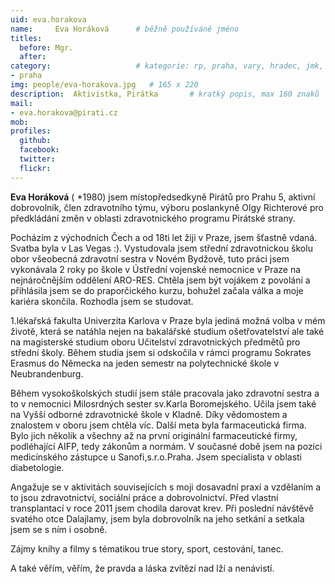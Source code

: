 ```yaml
---
uid: eva.horakova
name:     Eva Horáková  	# běžně používáné jméno
titles:
  before: Mgr. 
  after:
category:                 	# kategorie: rp, praha, vary, hradec, jmk, senat
- praha
img: people/eva-horakova.jpg   # 165 x 220
description:  Aktivistka, Pirátka    	# kratký popis, max 160 znaků
mail:
- eva.horakova@pirati.cz
mob:
profiles:
  github:       
  facebook:    
  twitter: 		  
  flickr:		  
---
```


**Eva Horáková** ( *1980) jsem místopředsedkyně Pirátů pro Prahu 5, aktivní dobrovolník, člen zdravotního týmu, výboru poslankyně Olgy Richterové pro předkládání změn v oblasti zdravotnického programu Pirátské strany.

Pocházím z východních Čech a od 18ti let žiji v Praze, jsem šťastně vdaná. Svatba byla v Las Vegas :). Vystudovala jsem střední zdravotnickou školu obor všeobecná zdravotní sestra v Novém Bydžově, tuto práci jsem vykonávala 2 roky po škole v Ústřední vojenské nemocnice v Praze na nejnáročnějším oddělení ARO-RES. Chtěla jsem být vojákem z povolání a přihlásila jsem se do praporčického kurzu, bohužel začala válka a moje kariéra skončila. Rozhodla jsem se studovat.

1.lékařská fakulta Univerzita Karlova v Praze byla jediná možná volba v mém životě, která se natáhla nejen na bakalářské studium ošetřovatelství ale také na magisterské studium oboru Učitelství zdravotnických předmětů pro střední školy. Během studia jsem si odskočila v rámci programu Sokrates Erasmus do Německa na jeden semestr na polytechnické škole v Neubrandenburg.

Během vysokoškolských studií jsem stále pracovala jako zdravotní sestra a to v nemocnici Milosrdných sester sv.Karla Boromejského. Učila jsem také na Vyšší odborné zdravotnické škole v Kladně. Díky vědomostem a znalostem v oboru jsem chtěla víc. Další meta byla farmaceutická firma. Bylo jich několik a všechny až na první originální farmaceutické firmy, podléhající AIFP, tedy zákonům a normám. V současné době jsem na pozici medicínského zástupce u Sanofi,s.r.o.Praha. Jsem specialista v oblasti diabetologie.

Angažuje se v aktivitách souvisejících s moji dosavadní praxí a vzdělaním a to jsou zdravotnictví, sociální práce a dobrovolnictví. Před vlastní transplantací v roce 2011 jsem chodila darovat krev. Při poslední návštěvě svatého otce Dalajlamy, jsem byla dobrovolník na jeho setkání a setkala jsem se s ním i osobně.

Zájmy knihy a filmy s tématikou true story, sport, cestování, tanec.

A také věřím, věřím, že pravda a láska zvítězí nad lží a nenávistí. 
